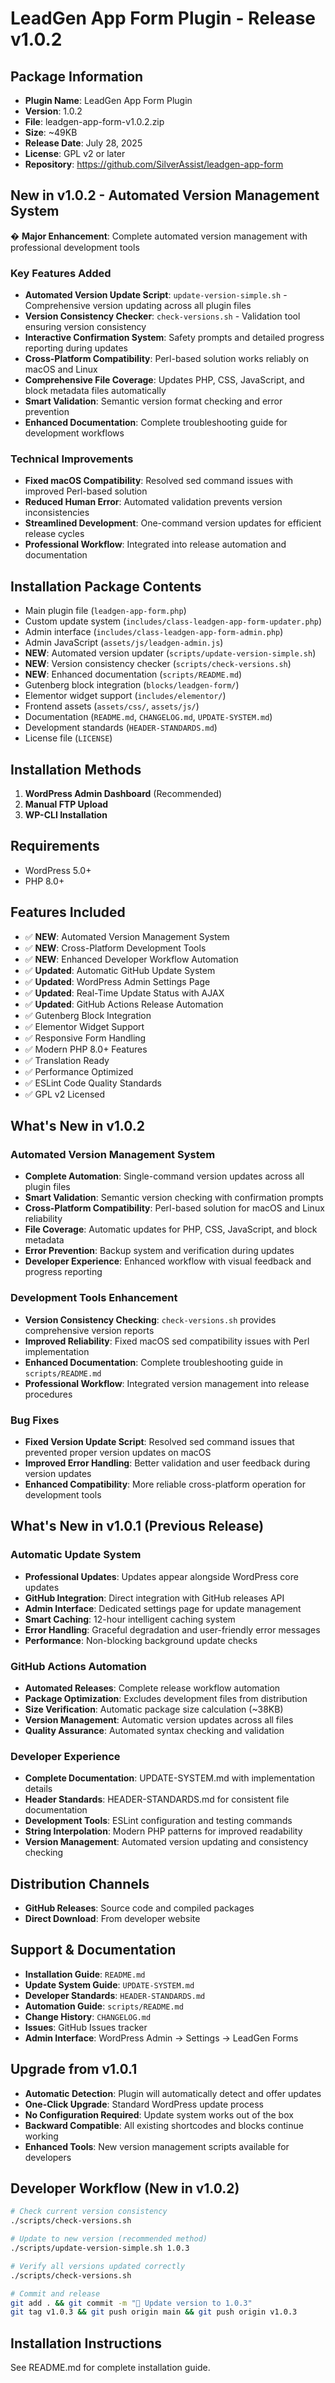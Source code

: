 # LeadGen App Form Plugin - Release v1.0.2

## Package Information
- **Plugin Name**: LeadGen App Form Plugin
- **Version**: 1.0.2
- **File**: leadgen-app-form-v1.0.2.zip
- **Size**: ~49KB
- **Release Date**: July 28, 2025
- **License**: GPL v2 or later
- **Repository**: https://github.com/SilverAssist/leadgen-app-form

## New in v1.0.2 - Automated Version Management System
� **Major Enhancement**: Complete automated version management with professional development tools

### Key Features Added
- **Automated Version Update Script**: `update-version-simple.sh` - Comprehensive version updating across all plugin files
- **Version Consistency Checker**: `check-versions.sh` - Validation tool ensuring version consistency
- **Interactive Confirmation System**: Safety prompts and detailed progress reporting during updates
- **Cross-Platform Compatibility**: Perl-based solution works reliably on macOS and Linux
- **Comprehensive File Coverage**: Updates PHP, CSS, JavaScript, and block metadata files automatically
- **Smart Validation**: Semantic version format checking and error prevention
- **Enhanced Documentation**: Complete troubleshooting guide for development workflows

### Technical Improvements
- **Fixed macOS Compatibility**: Resolved sed command issues with improved Perl-based solution
- **Reduced Human Error**: Automated validation prevents version inconsistencies
- **Streamlined Development**: One-command version updates for efficient release cycles
- **Professional Workflow**: Integrated into release automation and documentation

## Installation Package Contents
- Main plugin file (`leadgen-app-form.php`)
- Custom update system (`includes/class-leadgen-app-form-updater.php`)
- Admin interface (`includes/class-leadgen-app-form-admin.php`)
- Admin JavaScript (`assets/js/leadgen-admin.js`)
- **NEW**: Automated version updater (`scripts/update-version-simple.sh`)
- **NEW**: Version consistency checker (`scripts/check-versions.sh`)
- **NEW**: Enhanced documentation (`scripts/README.md`)
- Gutenberg block integration (`blocks/leadgen-form/`)
- Elementor widget support (`includes/elementor/`)
- Frontend assets (`assets/css/`, `assets/js/`)
- Documentation (`README.md`, `CHANGELOG.md`, `UPDATE-SYSTEM.md`)
- Development standards (`HEADER-STANDARDS.md`)
- License file (`LICENSE`)

## Installation Methods
1. **WordPress Admin Dashboard** (Recommended)
2. **Manual FTP Upload**
3. **WP-CLI Installation**

## Requirements
- WordPress 5.0+
- PHP 8.0+

## Features Included
- ✅ **NEW**: Automated Version Management System
- ✅ **NEW**: Cross-Platform Development Tools
- ✅ **NEW**: Enhanced Developer Workflow Automation
- ✅ **Updated**: Automatic GitHub Update System
- ✅ **Updated**: WordPress Admin Settings Page
- ✅ **Updated**: Real-Time Update Status with AJAX
- ✅ **Updated**: GitHub Actions Release Automation
- ✅ Gutenberg Block Integration
- ✅ Elementor Widget Support
- ✅ Responsive Form Handling
- ✅ Modern PHP 8.0+ Features
- ✅ Translation Ready
- ✅ Performance Optimized
- ✅ ESLint Code Quality Standards
- ✅ GPL v2 Licensed

## What's New in v1.0.2
### Automated Version Management System
- **Complete Automation**: Single-command version updates across all plugin files
- **Smart Validation**: Semantic version checking with confirmation prompts
- **Cross-Platform Compatibility**: Perl-based solution for macOS and Linux reliability
- **File Coverage**: Automatic updates for PHP, CSS, JavaScript, and block metadata
- **Error Prevention**: Backup system and verification during updates
- **Developer Experience**: Enhanced workflow with visual feedback and progress reporting

### Development Tools Enhancement
- **Version Consistency Checking**: `check-versions.sh` provides comprehensive version reports
- **Improved Reliability**: Fixed macOS sed compatibility issues with Perl implementation
- **Enhanced Documentation**: Complete troubleshooting guide in `scripts/README.md`
- **Professional Workflow**: Integrated version management into release procedures

### Bug Fixes
- **Fixed Version Update Script**: Resolved sed command issues that prevented proper version updates on macOS
- **Improved Error Handling**: Better validation and user feedback during version updates
- **Enhanced Compatibility**: More reliable cross-platform operation for development tools

## What's New in v1.0.1 (Previous Release)
### Automatic Update System
- **Professional Updates**: Updates appear alongside WordPress core updates
- **GitHub Integration**: Direct integration with GitHub releases API
- **Admin Interface**: Dedicated settings page for update management
- **Smart Caching**: 12-hour intelligent caching system
- **Error Handling**: Graceful degradation and user-friendly error messages
- **Performance**: Non-blocking background update checks

### GitHub Actions Automation
- **Automated Releases**: Complete release workflow automation
- **Package Optimization**: Excludes development files from distribution
- **Size Verification**: Automatic package size calculation (~38KB)
- **Version Management**: Automatic version updates across all files
- **Quality Assurance**: Automated syntax checking and validation

### Developer Experience
- **Complete Documentation**: UPDATE-SYSTEM.md with implementation details
- **Header Standards**: HEADER-STANDARDS.md for consistent file documentation
- **Development Tools**: ESLint configuration and testing commands
- **String Interpolation**: Modern PHP patterns for improved readability
- **Version Management**: Automated version updating and consistency checking

## Distribution Channels
- **GitHub Releases**: Source code and compiled packages
- **Direct Download**: From developer website

## Support & Documentation
- **Installation Guide**: `README.md`
- **Update System Guide**: `UPDATE-SYSTEM.md`
- **Developer Standards**: `HEADER-STANDARDS.md`
- **Automation Guide**: `scripts/README.md`
- **Change History**: `CHANGELOG.md`
- **Issues**: GitHub Issues tracker
- **Admin Interface**: WordPress Admin → Settings → LeadGen Forms

## Upgrade from v1.0.1
- **Automatic Detection**: Plugin will automatically detect and offer updates
- **One-Click Upgrade**: Standard WordPress update process
- **No Configuration Required**: Update system works out of the box
- **Backward Compatible**: All existing shortcodes and blocks continue working
- **Enhanced Tools**: New version management scripts available for developers

## Developer Workflow (New in v1.0.2)
```bash
# Check current version consistency
./scripts/check-versions.sh

# Update to new version (recommended method)
./scripts/update-version-simple.sh 1.0.3

# Verify all versions updated correctly
./scripts/check-versions.sh

# Commit and release
git add . && git commit -m "🔧 Update version to 1.0.3"
git tag v1.0.3 && git push origin main && git push origin v1.0.3
```

## Installation Instructions
See README.md for complete installation guide.
